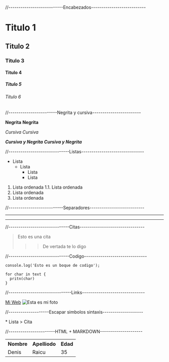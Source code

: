 //---------------------------Encabezados---------------------------

# Titulo 1
## Titulo 2
### Titulo 3
#### Titulo 4
##### Titulo 5
###### Titulo 6

//------------------------Negrita y cursiva------------------------

**Negrita**
__Negrita__

*Cursiva*
_Cursiva_

***Cursiva y Negrita***
___Cursiva y Negrita___

//------------------------------Listas-------------------------------

+ Lista
  - Lista
    * Lista
    - Lista

1. Lista ordenada
    1.1. Lista ordenada
 2. Lista ordenada
 3. Lista ordenada

//---------------------------Separadores---------------------------

---
***

//------------------------------Citas--------------------------------

> Esto es una cita
>>> De vertada te lo digo

//------------------------------Codigo-------------------------------

`console.log('Esto es un boque de codigo');`

~~~
for char in text {
  pritn(char)
}
~~~

//-------------------------------Links-------------------------------

[Mi Web](https://anahata.qodeinteractive.com/yoga-festival/)
![Esta es mi foto](https://despertandolafelicidad.files.wordpress.com/2014/01/yo.png)

//--------------------Escapar simbolos sintaxis--------------------

\* Lista
\> Cita

//-----------------------HTML + MARKDOWN---------------------

<table>
  <tr>
    <th>Nombre</th>
    <th>Apelliodo</th>
    <th>Edad</th>
  </tr>
  
  <tr>
    <td>Denis</td>
    <td>Raicu</td>
    <td>35</td>
  </tr>
</table>
